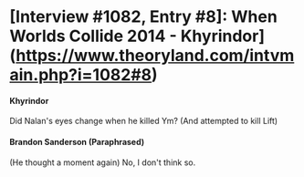 # [Interview #1082, Entry #8]: When Worlds Collide 2014 - Khyrindor](https://www.theoryland.com/intvmain.php?i=1082#8)

#### Khyrindor

Did Nalan's eyes change when he killed Ym? (And attempted to kill Lift)

#### Brandon Sanderson (Paraphrased)

(He thought a moment again) No, I don't think so.

